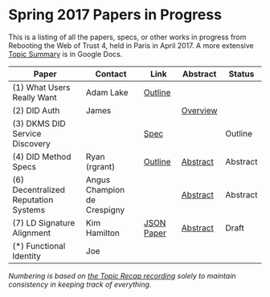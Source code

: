 # Spring 2017 Papers in Progress 

This is a listing of all the papers, specs, or other works in progress from Rebooting the Web of Trust 4, held in Paris in April 2017. A more extensive [Topic Summary](https://docs.google.com/document/d/1GfkNBAjT7-MGI_WN2CDPrLi87Okl09A39G2TemuhezI/edit?ts=58fa0f38) is in Google Docs.



| **Paper** | **Contact** | **Link** | **Abstract** | **Status** | 
|-----------|----------|----------|--------------|------------|
| (1) What Users Really Want | Adam Lake | [Outline](https://docs.google.com/document/d/1wpmku6n9usFCjixXvDluuUnYzK3OYKix5BdEmV5u-_w/edit) | | | Skeleton |
| (2) DID Auth | James | | [Overview](did-auth.md) |
| (3) DKMS DID Service Discovery |  | [Spec](https://docs.google.com/document/d/1wtH7kejvu2OntZKbDQfLzxo-4zM3JTSnjcnxWvjEPLU/edit#heading=h.xa4gr2m3oax7) | | Outline |
| (4) DID Method Specs | Ryan (rgrant) | [Outline](https://docs.google.com/document/d/15HWtXTDXcvyUjgAqnewPoZKbgSWhl-XiIDas1ip94Hs/edit) | [Abstract](../event-documents/group-abstracts/work-abstract-did-methods-btcr-pgpr.md) | Abstract |
| (6) Decentralized Reputation Systems | Angus Champion de Crespigny | | [Abstract](../event-documents/group-abstracts/DesignConsiderationsOfDecentralizedReputationSystems_Abstract.md) | Abstract |
| (7) LD Signature Alignment | Kim Hamilton | [JSON Paper](../event-documents/group-abstracts/SignatureAlignmentImplementation.md) | [Abstract](../event-documents/group-abstracts/SignatureAlignmentAbstract.md) | Draft |
| (*) Functional Identity | Joe |

_Numbering is based on [the Topic Recap recording](../event-documents/graphic-recording/Topic%20Recap.jpg) solely to maintain consistency in keeping track of everything._
